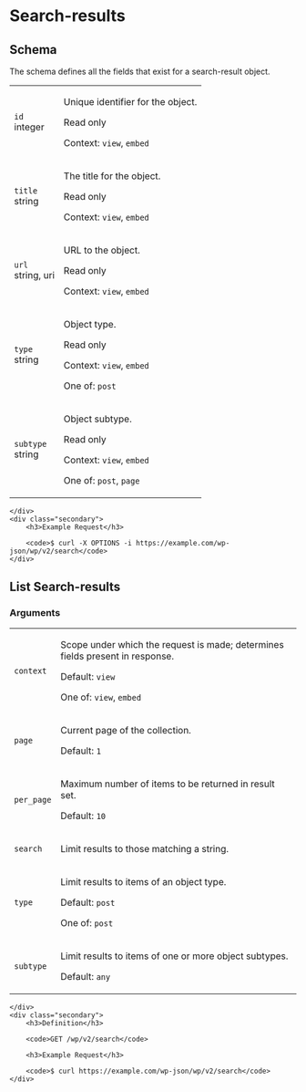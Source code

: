 ---
---

# Search-results

<section class="route">
	<div class="primary">
		<h2>Schema</h2>
<p>The schema defines all the fields that exist for a search-result object.</p>
<table class="attributes">
			<tr id="schema-id">
			<td>
				<code>id</code><br />
				<span class="type">
					integer				</span>
			</td>
			<td>
				<p>Unique identifier for the object.</p>
									<p class="read-only">Read only</p>
								<p class="context">Context: <code>view</code>, <code>embed</code></p>
							</td>
		</tr>
			<tr id="schema-title">
			<td>
				<code>title</code><br />
				<span class="type">
					string				</span>
			</td>
			<td>
				<p>The title for the object.</p>
									<p class="read-only">Read only</p>
								<p class="context">Context: <code>view</code>, <code>embed</code></p>
							</td>
		</tr>
			<tr id="schema-url">
			<td>
				<code>url</code><br />
				<span class="type">
					string,
													uri
										</span>
			</td>
			<td>
				<p>URL to the object.</p>
									<p class="read-only">Read only</p>
								<p class="context">Context: <code>view</code>, <code>embed</code></p>
							</td>
		</tr>
			<tr id="schema-type">
			<td>
				<code>type</code><br />
				<span class="type">
					string				</span>
			</td>
			<td>
				<p>Object type.</p>
									<p class="read-only">Read only</p>
								<p class="context">Context: <code>view</code>, <code>embed</code></p>
									<p>One of: <code>post</code></p>
							</td>
		</tr>
			<tr id="schema-subtype">
			<td>
				<code>subtype</code><br />
				<span class="type">
					string				</span>
			</td>
			<td>
				<p>Object subtype.</p>
									<p class="read-only">Read only</p>
								<p class="context">Context: <code>view</code>, <code>embed</code></p>
									<p>One of: <code>post</code>, <code>page</code></p>
							</td>
		</tr>
	</table>

	</div>
	<div class="secondary">
		<h3>Example Request</h3>

		<code>$ curl -X OPTIONS -i https://example.com/wp-json/wp/v2/search</code>
	</div>
</section>

<div><section class="route">
	<div class="primary">
		<h2>List Search-results</h2>
			<h3>Arguments</h3>
	<table class="arguments">
					<tr>
				<td>
											<code>context</code><br />
									</td>
				<td>
											<p>Scope under which the request is made; determines fields present in response.</p>
																					<p class="default">
							Default: <code>view</code>
						</p>
																<p>One of: <code>view</code>, <code>embed</code></p>
									</td>
			</tr>
					<tr>
				<td>
											<code>page</code><br />
									</td>
				<td>
											<p>Current page of the collection.</p>
																					<p class="default">
							Default: <code>1</code>
						</p>
														</td>
			</tr>
					<tr>
				<td>
											<code>per_page</code><br />
									</td>
				<td>
											<p>Maximum number of items to be returned in result set.</p>
																					<p class="default">
							Default: <code>10</code>
						</p>
														</td>
			</tr>
					<tr>
				<td>
											<code>search</code><br />
									</td>
				<td>
											<p>Limit results to those matching a string.</p>
																								</td>
			</tr>
					<tr>
				<td>
											<code>type</code><br />
									</td>
				<td>
											<p>Limit results to items of an object type.</p>
																					<p class="default">
							Default: <code>post</code>
						</p>
																<p>One of: <code>post</code></p>
									</td>
			</tr>
					<tr>
				<td>
											<code>subtype</code><br />
									</td>
				<td>
											<p>Limit results to items of one or more object subtypes.</p>
																					<p class="default">
							Default: <code>any</code>
						</p>
														</td>
			</tr>
			</table>

	</div>
	<div class="secondary">
		<h3>Definition</h3>

		<code>GET /wp/v2/search</code>

		<h3>Example Request</h3>

		<code>$ curl https://example.com/wp-json/wp/v2/search</code>
	</div>
</section>
</div>
